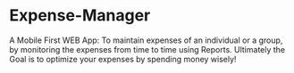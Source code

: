 Expense-Manager
===============

A Mobile First WEB App: To maintain expenses of an individual or a group, by monitoring the expenses from time to time using Reports. Ultimately the Goal is to optimize your expenses by spending money wisely!	
